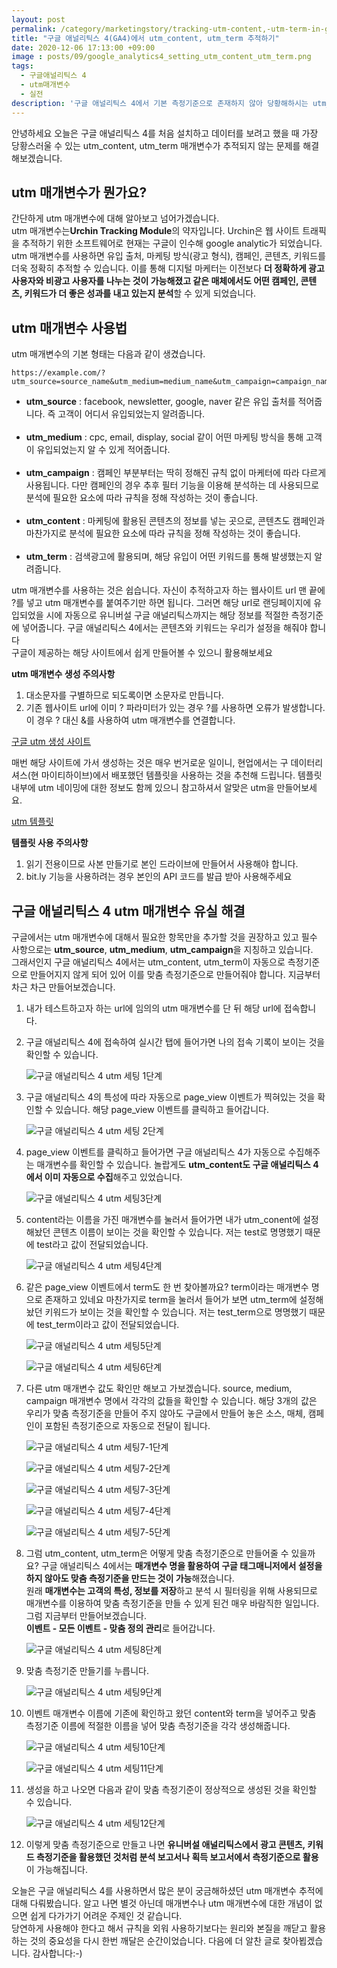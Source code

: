 ```yaml
---
layout: post
permalink: /category/marketingstory/tracking-utm-content,-utm-term-in-google-analytics-4/
title: "구글 애널리틱스 4(GA4)에서 utm_content, utm_term 추적하기"
date: 2020-12-06 17:13:00 +09:00
image : posts/09/google_analytics4_setting_utm_content_utm_term.png
tags:
  - 구글애널리틱스 4
  - utm매개변수
  - 실전
description: '구글 애널리틱스 4에서 기본 측정기준으로 존재하지 않아 당황해하시는 utm_content, utm_term을 추적하는 법을 알아보겠습니다.'
---
```




안녕하세요 오늘은 구글 애널리틱스 4를 처음 설치하고 데이터를 보려고 했을 때 가장 당황스러울 수 있는 utm_content, utm_term 매개변수가 추적되지 않는 문제를 해결해보겠습니다.

## utm 매개변수가 뭔가요?

간단하게 utm 매개변수에 대해 알아보고 넘어가겠습니다.<br>utm 매개변수는**Urchin Tracking Module**의 약자입니다. Urchin은 웹 사이트 트래픽을 추적하기 위한 소프트웨어로 현재는 구글이 인수해 google analytic가 되었습니다.<br> utm 매개변수를 사용하면 유입 출처, 마케팅 방식(광고 형식), 캠페인, 콘텐츠, 키워드를 더욱 정확히 추적할 수 있습니다. 이를 통해 디지털 마케터는 이전보다 **더 정확하게 광고 사용자와 비광고 사용자를 나누는 것이 가능해졌고 같은 매체에서도 어떤 캠페인, 콘텐츠, 키워드가 더 좋은 성과를 내고 있는지 분석**할 수 있게 되었습니다.

## utm 매개변수 사용법

utm 매개변수의 기본 형태는 다음과 같이 생겼습니다.<br>

```null
https://example.com/?utm_source=source_name&utm_medium=medium_name&utm_campaign=campaign_name&utm_term=keword&utm_content=contents_name
```

<ul>
<li><b>utm_source</b> : facebook, newsletter, google, naver 같은 유입 출처를 적어줍니다. 즉 고객이 어디서 유입되었는지 알려줍니다.
</li><br>
<li><b>utm_medium</b> : cpc, email, display, social 같이 어떤 마케팅 방식을 통해 고객이 유입되었는지 알 수 있게 적어줍니다.
</li><br>
<li><b>utm_campaign</b> : 캠페인 부분부터는 딱히 정해진 규칙 없이 마케터에 따라 다르게 사용됩니다. 다만 캠페인의 경우 추후 필터 기능을 이용해 분석하는 데 사용되므로 분석에 필요한 요소에 따라 규칙을 정해 작성하는 것이 좋습니다.
</li><br>
<li><b>utm_content</b> : 마케팅에 활용된 콘텐츠의 정보를 넣는 곳으로, 콘텐츠도 캠페인과 마찬가지로 분석에 필요한 요소에 따라 규칙을 정해 작성하는 것이 좋습니다.
</li><br>
<li><b>utm_term</b> : 검색광고에 활용되며, 해당 유입이 어떤 키워드를 통해 발생했는지 알려줍니다.
</li>
</ul>

utm 매개변수를 사용하는 것은 쉽습니다. 자신이 추적하고자 하는 웹사이트 url 맨 끝에 ?를 넣고 utm 매개변수를 붙여주기만 하면 됩니다. 그러면 해당 url로 랜딩페이지에 유입되었을 시에 자동으로 유니버설 구글 애널리틱스까지는 해당 정보를 적절한 측정기준에 넣어줍니다.  구글 애널리틱스 4에서는 콘텐츠와 키워드는 우리가 설정을 해줘야 합니다<br>구글이 제공하는 해당 사이트에서 쉽게 만들어볼 수 있으니 활용해보세요

**utm 매개변수 생성 주의사항**

1. 대소문자를 구별하므로 되도록이면 소문자로 만듭니다.
2. 기존 웹사이트 url에 이미 ? 파라미터가 있는 경우 ?를 사용하면 오류가 발생합니다. 이 경우 ? 대신 &를 사용하여 utm 매개변수를 연결합니다.

[구글 utm 생성 사이트](https://ga-dev-tools.appspot.com/campaign-url-builder/)

매번 해당 사이트에 가서 생성하는 것은 매우 번거로운 일이니, 현업에서는 구 데이터리셔스(현 마이티하이브)에서 배포했던 템플릿을 사용하는 것을 추천해 드립니다. 템플릿 내부에 utm 네이밍에 대한 정보도 함께 있으니 참고하셔서 알맞은 utm을 만들어보세요.

[utm 템플릿](https://docs.google.com/spreadsheets/d/1ho8ty_B08aIWvo3rLGvkulG-QrmLGzAEGQ1my3Aspsg/edit)

**템플릿 사용 주의사항**

1. 읽기 전용이므로 사본 만들기로 본인 드라이브에 만들어서 사용해야 합니다.
2. bit.ly 기능을 사용하려는 경우 본인의 API 코드를 발급 받아 사용해주세요


## 구글 애널리틱스 4 utm 매개변수 유실 해결

구글에서는 utm 매개변수에 대해서 필요한 항목만을 추가할 것을 권장하고 있고 필수 사항으로는 **utm_source**, **utm_medium**, **utm_campaign**을 지칭하고 있습니다. <br>그래서인지 구글 애널리틱스 4에서는 utm_content, utm_term이 자동으로 측정기준으로 만들어지지 않게 되어 있어 이를 맞춤 측정기준으로 만들어줘야 합니다. 지금부터 차근 차근 만들어보겠습니다.

1. 내가 테스트하고자 하는 url에 임의의 utm 매개변수를 단 뒤 해당 url에 접속합니다.

2. 구글 애널리틱스 4에 접속하여 실시간 탭에 들어가면 나의 접속 기록이 보이는 것을 확인할 수 있습니다.

   ![구글 애널리틱스 4 utm 세팅 1단계](/images/posts/09/google_analytics_4_utm_setting_step1.png)

3. 구글 애널리틱스 4의 특성에 따라 자동으로 page_view 이벤트가 찍혀있는 것을 확인할 수 있습니다. 해당 page_view 이벤트를 클릭하고 들어갑니다.

   ![구글 애널리틱스 4 utm 세팅 2단계](/images/posts/09/google_analytics_4_utm_setting_step2.png)

4. page_view 이벤트를 클릭하고 들어가면 구글 애널리틱스 4가 자동으로 수집해주는 매개변수를 확인할 수 있습니다. 놀랍게도 **utm_content도 구글 애널리틱스 4에서 이미 자동으로 수집**해주고 있었습니다.

   ![구글 애널리틱스 4 utm 세팅3단계](/images/posts/09/google_analytics_4_utm_setting_step3.png)

5. content라는 이름을 가진 매개변수를 눌러서 들어가면 내가 utm_conent에 설정해놨던 콘텐츠 이름이 보이는 것을 확인할 수 있습니다. 저는 test로 명명했기 때문에 test라고 값이 전달되었습니다.

   ![구글 애널리틱스 4 utm 세팅4단계](/images/posts/09/google_analytics_4_utm_setting_step4.png)

6. 같은 page_view 이벤트에서 term도 한 번 찾아볼까요? term이라는 매개변수 명으로 존재하고 있네요 마찬가지로 term을 눌러서 들어가 보면 utm_term에 설정해놨던 키워드가 보이는 것을 확인할 수 있습니다. 저는 test_term으로 명명했기 때문에 test_term이라고 값이 전달되었습니다.

   ![구글 애널리틱스 4 utm 세팅5단계](/images/posts/09/google_analytics_4_utm_setting_step5.png)

   ![구글 애널리틱스 4 utm 세팅6단계](/images/posts/09/google_analytics_4_utm_setting_step6.png)

7. 다른 utm 매개변수 값도 확인만 해보고 가보겠습니다. source, medium, campaign 매개변수 명에서 각각의 값들을 확인할 수 있습니다. 해당 3개의 값은 우리가 맞춤 측정기준을 만들어 주지 않아도 구글에서 만들어 놓은 소스, 매체, 캠페인이 포함된 측정기준으로 자동으로 전달이 됩니다.

   ![구글 애널리틱스 4 utm 세팅7-1단계](/images/posts/09/google_analytics_4_utm_setting_step7_1.png)

   ![구글 애널리틱스 4 utm 세팅7-2단계](/images/posts/09/google_analytics_4_utm_setting_step7_2.png)

   ![구글 애널리틱스 4 utm 세팅7-3단계](/images/posts/09/google_analytics_4_utm_setting_step7_3.png)

   ![구글 애널리틱스 4 utm 세팅7-4단계](/images/posts/09/google_analytics_4_utm_setting_step7_4.png)

   ![구글 애널리틱스 4 utm 세팅7-5단계](/images/posts/09/google_analytics_4_utm_setting_step7_5.png)

8. 그럼 utm_content, utm_term은 어떻게 맞춤 측정기준으로 만들어줄 수 있을까요? 구글 애널리틱스 4에서는 **매개변수 명을 활용하여 구글 태그매니저에서 설정을 하지 않아도 맞춤 측정기준을 만드는 것이 가능**해졌습니다. <br>원래 **매개변수는 고객의 특성, 정보를 저장**하고 분석 시 필터링을 위해 사용되므로 매개변수를 이용하여 맞춤 측정기준을 만들 수 있게 된건 매우 바람직한 일입니다. 그럼 지금부터 만들어보겠습니다.<br>**이벤트 - 모든 이벤트 - 맞춤 정의 관리**로 들어갑니다.

   ![구글 애널리틱스 4 utm 세팅8단계](/images/posts/09/google_analytics_4_utm_setting_step8.png)

9. 맞춤 측정기준 만들기를 누릅니다.

   ![구글 애널리틱스 4 utm 세팅9단계](/images/posts/09/google_analytics_4_utm_setting_step9.png)

10. 이벤트 매개변수 이름에 기존에 확인하고 왔던 content와 term을 넣어주고 맞춤 측정기준 이름에 적절한 이름을 넣어 맞춤 측정기준을 각각 생성해줍니다.

    ![구글 애널리틱스 4 utm 세팅10단계](/images/posts/09/google_analytics_4_utm_setting_step10.png)

    ![구글 애널리틱스 4 utm 세팅11단계](/images/posts/09/google_analytics_4_utm_setting_step11.png)

11. 생성을 하고 나오면 다음과 같이 맞춤 측정기준이 정상적으로 생성된 것을 확인할 수 있습니다.

    ![구글 애널리틱스 4 utm 세팅12단계](/images/posts/09/google_analytics_4_utm_setting_step12.png)

12. 이렇게 맞춤 측정기준으로 만들고 나면 **유니버설 애널리틱스에서 광고 콘텐츠, 키워드 측정기준을 활용했던 것처럼 분석 보고서나 획득 보고서에서 측정기준으로 활용**이 가능해집니다.



오늘은 구글 애널리틱스 4를 사용하면서 많은 분이 궁금해하셨던 utm 매개변수 추적에 대해 다뤄봤습니다. 알고 나면 별것 아닌데 매개변수나 utm 매개변수에 대한 개념이 없으면 쉽게 다가가기 어려운 주제인 것 같습니다. <br>당연하게 사용해야 한다고 해서 규칙을 외워 사용하기보다는 원리와 본질을 깨닫고 활용하는 것의 중요성을 다시 한번 깨달은 순간이었습니다.
다음에 더 알찬 글로 찾아뵙겠습니다. 감사합니다:-)
